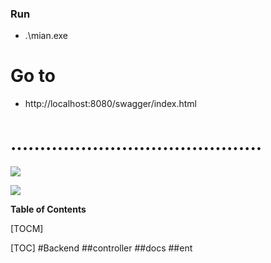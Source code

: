 ### Run

- .\mian.exe

# Go to
- http://localhost:8080/swagger/index.html

# ...........................................
![](https://golang.org/lib/godoc/images/go-logo-blue.svg)


![](https://entgo.io/img/logo.png)



**Table of Contents**

[TOCM]

[TOC]
#Backend 
##controller
##docs
##ent

